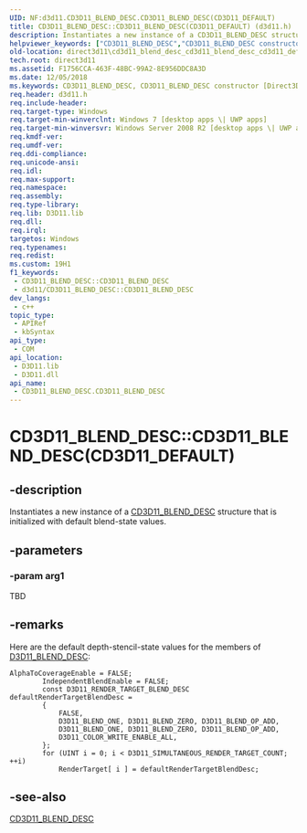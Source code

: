 ```yaml
---
UID: NF:d3d11.CD3D11_BLEND_DESC.CD3D11_BLEND_DESC(CD3D11_DEFAULT)
title: CD3D11_BLEND_DESC::CD3D11_BLEND_DESC(CD3D11_DEFAULT) (d3d11.h)
description: Instantiates a new instance of a CD3D11_BLEND_DESC structure that is initialized with default blend-state values.
helpviewer_keywords: ["CD3D11_BLEND_DESC","CD3D11_BLEND_DESC constructor [Direct3D 11]","CD3D11_BLEND_DESC constructor [Direct3D 11]","CD3D11_BLEND_DESC interface","CD3D11_BLEND_DESC interface [Direct3D 11]","CD3D11_BLEND_DESC constructor","CD3D11_BLEND_DESC.CD3D11_BLEND_DESC","CD3D11_BLEND_DESC.CD3D11_BLEND_DESC(CD3D11_DEFAULT)","CD3D11_BLEND_DESC::CD3D11_BLEND_DESC","CD3D11_BLEND_DESC::CD3D11_BLEND_DESC(CD3D11_DEFAULT)","d3d11/CD3D11_BLEND_DESC::CD3D11_BLEND_DESC","direct3d11.cd3d11_blend_desc_cd3d11_blend_desc_cd3d11_default_"]
old-location: direct3d11\cd3d11_blend_desc_cd3d11_blend_desc_cd3d11_default_.htm
tech.root: direct3d11
ms.assetid: F1756CCA-463F-48BC-99A2-8E956DDC8A3D
ms.date: 12/05/2018
ms.keywords: CD3D11_BLEND_DESC, CD3D11_BLEND_DESC constructor [Direct3D 11], CD3D11_BLEND_DESC constructor [Direct3D 11],CD3D11_BLEND_DESC interface, CD3D11_BLEND_DESC interface [Direct3D 11],CD3D11_BLEND_DESC constructor, CD3D11_BLEND_DESC.CD3D11_BLEND_DESC, CD3D11_BLEND_DESC.CD3D11_BLEND_DESC(CD3D11_DEFAULT), CD3D11_BLEND_DESC::CD3D11_BLEND_DESC, CD3D11_BLEND_DESC::CD3D11_BLEND_DESC(CD3D11_DEFAULT), d3d11/CD3D11_BLEND_DESC::CD3D11_BLEND_DESC, direct3d11.cd3d11_blend_desc_cd3d11_blend_desc_cd3d11_default_
req.header: d3d11.h
req.include-header: 
req.target-type: Windows
req.target-min-winverclnt: Windows 7 [desktop apps \| UWP apps]
req.target-min-winversvr: Windows Server 2008 R2 [desktop apps \| UWP apps]
req.kmdf-ver: 
req.umdf-ver: 
req.ddi-compliance: 
req.unicode-ansi: 
req.idl: 
req.max-support: 
req.namespace: 
req.assembly: 
req.type-library: 
req.lib: D3D11.lib
req.dll: 
req.irql: 
targetos: Windows
req.typenames: 
req.redist: 
ms.custom: 19H1
f1_keywords:
 - CD3D11_BLEND_DESC::CD3D11_BLEND_DESC
 - d3d11/CD3D11_BLEND_DESC::CD3D11_BLEND_DESC
dev_langs:
 - c++
topic_type:
 - APIRef
 - kbSyntax
api_type:
 - COM
api_location:
 - D3D11.lib
 - D3D11.dll
api_name:
 - CD3D11_BLEND_DESC.CD3D11_BLEND_DESC
---
```


# CD3D11_BLEND_DESC::CD3D11_BLEND_DESC(CD3D11_DEFAULT)


## -description

Instantiates a new instance of a <a href="https://docs.microsoft.com/windows/desktop/api/d3d11/ns-d3d11-cd3d11_blend_desc">CD3D11_BLEND_DESC</a> structure that is initialized with default blend-state values.

## -parameters

### -param arg1

TBD

## -remarks

Here are the default depth-stencil-state values for the members of <a href="https://docs.microsoft.com/windows/desktop/api/d3d11/ns-d3d11-d3d11_blend_desc">D3D11_BLEND_DESC</a>:


```
AlphaToCoverageEnable = FALSE;
        IndependentBlendEnable = FALSE;
        const D3D11_RENDER_TARGET_BLEND_DESC defaultRenderTargetBlendDesc =
        {
            FALSE,
            D3D11_BLEND_ONE, D3D11_BLEND_ZERO, D3D11_BLEND_OP_ADD,
            D3D11_BLEND_ONE, D3D11_BLEND_ZERO, D3D11_BLEND_OP_ADD,
            D3D11_COLOR_WRITE_ENABLE_ALL,
        };
        for (UINT i = 0; i < D3D11_SIMULTANEOUS_RENDER_TARGET_COUNT; ++i)
            RenderTarget[ i ] = defaultRenderTargetBlendDesc;

```

## -see-also

<a href="https://docs.microsoft.com/windows/desktop/api/d3d11/ns-d3d11-cd3d11_blend_desc">CD3D11_BLEND_DESC</a>

